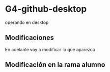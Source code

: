 # G4-github-desktop
 operando en desktop

## Modificaciones

En adelante voy a modificar lo que aparezca

## Modificación en la rama alumno
